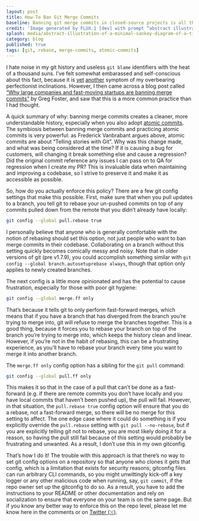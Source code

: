 ```yaml
---
layout: post
title: How-To Ban Git Merge Commits
baseline: Banning git merge commits in closed-source projects is all the rage. How can you actually enforce it?
credit: 'Image generated by FLUX.1 [dev] with prompt “abstract illustration of a minimal simple Sankey diagram of a timeline from left to right with a couple of lines splitting off and merging back into each other”'
splash: media/abstract-illustration-of-a-minimal-sankey-diagram-of-a-timeline.jpg
category: blog
published: true
tags: [git, rebase, merge-commits, atomic-commits]
---
```


I hate noise in my git history and useless `git blame` identifiers with the heat of a thousand suns. I’ve felt somewhat embarassed and self-conscious about this fact, because it is [yet](https://acusti.ca/blog/2014/11/28/towards-a-more-perfect-link-underline/) [another](https://acusti.ca/blog/2025/01/13/eslint-plugin-import-with-yarn-pnp/) symptom of my overbearing perfectionist inclinations. However, I then came across a blog post called [“Why large companies and fast-moving startups are banning merge commits”][] by Greg Foster, and saw that this is a more common practice than I had thought.

A quick summary of why: banning merge commits creates a cleaner, more understandable history, especially when you also adopt [atomic commits][]. The symbiosis between banning merge commits and practicing atomic commits is very powerful: as Frederick Vanbrabant argues above, atomic commits are about “Telling stories with Git”. Why was this change made, and what was being considered at the time? If it is causing a bug for customers, will changing it break something else and cause a regression? Did the original commit reference any issues I can pass on to QA for regression when I create my PR? This is invaluable data when maintaining and improving a codebase, so I strive to preserve it and make it as accessible as possible.

So, how do you actually enforce this policy? There are a few git config settings that make this possible. First, make sure that when you pull updates to a branch, you tell git to rebase your un-pushed commits on top of any commits pulled down from the remote that you didn’t already have locally:

```bash
git config --global pull.rebase true
```

I personally believe that anyone who is generally comfortable with the notion of rebasing should set this option, not just people who want to ban merge commits in their codebase. Collaborating on a branch without this setting quickly becomes comically messy and noisy. Note that in older versions of git (pre v1.7.9), you could accomplish something similar with `git config --global branch.autosetuprebase always`, though that option only applies to newly created branches.

The next config is a little more opinionated and has the potential to cause frustration, especially for those with poor git hygiene:

```bash
git config --global merge.ff only
```

That’s because it tells git to only perform fast-forward merges, which means that if you have a branch that has diverged from the branch you’re trying to merge into, git will refuse to merge the branches together. This is a good thing, because it forces you to rebase your branch on top of the branch you’re trying to merge into, which keeps the history clean and linear. However, if you’re not in the habit of rebasing, this can be a frustrating experience, as you’ll have to rebase your branch every time you want to merge it into another branch.

The `merge.ff only` config option has a sibling for the `git pull` command:

```bash
git config --global pull.ff only
```

This makes it so that in the case of a pull that can’t be done as a fast-forward (e.g. if there are remote commits you don’t have locally and you have local commits that haven’t been pushed up), the pull will fail. However, in that situation, the `pull.rebase true` config option will ensure that you do a rebase, not a fast-forward merge, so there will be no merge for this setting to affect. The one edge case where it could do something is if you explicitly override the `pull.rebase` setting with `git pull --no-rebase`, but if you are explicitly telling git not to rebase, you are most likely doing it for a reason, so having the pull still fail because of this setting would probably be frustrating and unwanted. As a result, I don’t use this in my own gitconfig.

That’s how I do it! The trouble with this approach is that there’s no way to set git config options on a repository so that anyone who clones it gets that config, which is a limitation that exists for security reasons; gitconfig files can run arbitrary CLI commands, so you might unwittingly kick-off a key logger or any other malicious code when running, say, `git commit`, if the repo owner set up the gitconfig to do so. As a result, you have to add the instructions to your README or other documentation and rely on socialization to ensure that everyone on your team is on the same page. But if you know any better way to enforce this on the repo level, please let me know here in the comments or on [Twitter (⤬)][].

[“Why large companies and fast-moving startups are banning merge commits”]: https://graphite.dev/blog/why-ban-merge-commits
[atomic commits]: https://frederickvanbrabant.com/blog/2017-12-7-atomic-commits/
[Twitter (⤬)]: https://twitter.com/andpatton
